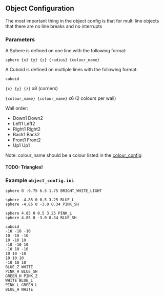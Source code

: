 ## Object Configuration

The most important thing in the object config is that for multi line objects that there are no line breaks and no interrupts

### Parameters 

A Sphere is defined on one line with the following format:

`sphere {x} {y} {z} {radius} {colour_name}`

A Cuboid is defined on multiple lines with the following format:

`cuboid`

`{x} {y} {z}` x8 (corners)

`{colour_name} {colour_name}` x6 (2 colours per wall)

Wall order:
- Down1 Down2 
- Left1 Left2 
- Right1 Right2
- Back1 Back2 
- Front1 Front2
- Up1 Up1

Note: colour_name should be a colour listed in the [colour_config](./colour_config.md)

#### TODO: Triangles!

### Example `object_config.ini`

```
sphere 0 -9.75 6.5 1.75 BRIGHT_WHITE_LIGHT

sphere -4.85 0 0.5 3.25 BLUE_L
sphere -4.85 0 -3.0 0.34 PINK_SH 

sphere 4.85 0 0.5 3.25 PINK_L
sphere 4.85 0 -3.0 0.34 BLUE_SH 

cuboid
-10 -10 -10
10 -10 -10
10 -10 10
-10 -10 10
-10 10 -10
10 10 -10
10 10 10
-10 10 10
BLUE_Z WHITE
PINK_H BLUE_SH 
GREEN_H PINK_Z
WHITE BLUE_L
PINK_L GREEN_L
BLUE_H WHITE
```
